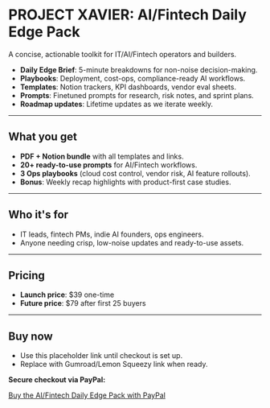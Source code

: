 # PROJECT XAVIER: AI/Fintech Daily Edge Pack

A concise, actionable toolkit for IT/AI/Fintech operators and builders.

- **Daily Edge Brief**: 5-minute breakdowns for non-noise decision-making.
- **Playbooks**: Deployment, cost-ops, compliance-ready AI workflows.
- **Templates**: Notion trackers, KPI dashboards, vendor eval sheets.
- **Prompts**: Finetuned prompts for research, risk notes, and sprint plans.
- **Roadmap updates**: Lifetime updates as we iterate weekly.

---

## What you get

- **PDF + Notion bundle** with all templates and links.
- **20+ ready-to-use prompts** for AI/Fintech workflows.
- **3 Ops playbooks** (cloud cost control, vendor risk, AI feature rollouts).
- **Bonus**: Weekly recap highlights with product-first case studies.

---

## Who it's for

- IT leads, fintech PMs, indie AI founders, ops engineers.
- Anyone needing crisp, low-noise updates and ready-to-use assets.

---

## Pricing

- **Launch price**: $39 one-time
- **Future price**: $79 after first 25 buyers

---

## Buy now

- Use this placeholder link until checkout is set up.
- Replace with Gumroad/Lemon Squeezy link when ready.

**Secure checkout via PayPal:**

[Buy the AI/Fintech Daily Edge Pack with PayPal](https://www.paypal.com/ncp/payment/9AGGT2R7M8A6C)
